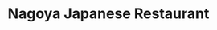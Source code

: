 ---
title: Nagoya Japanese Restaurant
lng: -76.9035736
lat: 40.2427375
color: '#31225D'
type: noodles
address: 829 State St, Lemoyne, PA 17043
rating: 4
tags: 
  - japanese
  - ramen
  - gyoza
---